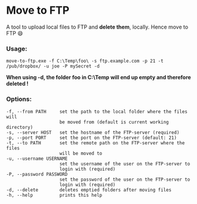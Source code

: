 # Move to FTP

A tool to upload local files to FTP and **delete them**, locally. Hence move to FTP :smile:


### Usage:

`move-to-ftp.exe -f C:\Temp\foo\ -s ftp.example.com -p 21 -t /pub/dropbox/ -u joe -P mySecret -d`

**When using -d, the folder foo in C:\Temp will end up empty and therefore deleted !**

### Options:
    -f, --from PATH     set the path to the local folder where the files will
                        be moved from (default is current working directory)
    -s, --server HOST   set the hostname of the FTP-server (required)
    -p, --port PORT     set the port on the FTP-server (default: 21)
    -t, --to PATH       set the remote path on the FTP-server where the files
                        will be moved to
    -u, --username USERNAME
                        set the username of the user on the FTP-server to
                        login with (required)
    -P, --password PASSWORD
                        set the password of the user on the FTP-server to
                        login with (required)
    -d, --delete        deletes emptied folders after moving files
    -h, --help          prints this help

